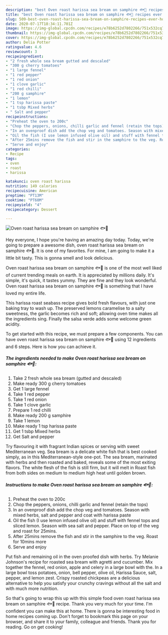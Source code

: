 ```yaml
---
description: "best Oven roast harissa sea bream on samphire 🐟🌿 recipes ever | how to make good Oven roast harissa sea bream on samphire 🐟🌿"
title: "best Oven roast harissa sea bream on samphire 🐟🌿 recipes ever | how to make good Oven roast harissa sea bream on samphire 🐟🌿"
slug: 509-best-oven-roast-harissa-sea-bream-on-samphire-recipes-ever-how-to-make-good-oven-roast-harissa-sea-bream-on-samphire
date: 2020-07-17T18:34:11.701Z
image: https://img-global.cpcdn.com/recipes/e78b6252d7802266/751x532cq70/oven-roast-harissa-sea-bream-on-samphire-🐟🌿-recipe-main-photo.jpg
thumbnail: https://img-global.cpcdn.com/recipes/e78b6252d7802266/751x532cq70/oven-roast-harissa-sea-bream-on-samphire-🐟🌿-recipe-main-photo.jpg
cover: https://img-global.cpcdn.com/recipes/e78b6252d7802266/751x532cq70/oven-roast-harissa-sea-bream-on-samphire-🐟🌿-recipe-main-photo.jpg
author: Delia Potter
ratingvalue: 4.6
reviewcount: 3
recipeingredient:
- "2 fresh whole sea bream gutted and descaled"
- "300 g cherry tomatoes"
- "1 large fennel"
- "1 red pepper"
- "1 red onion"
- "1 clove garlic"
- "1 red chilli"
- "200 g samphire"
- "1 lemon"
- "1 tsp harissa paste"
- "1 tsbp Mixed herbs"
- " Salt and pepper"
recipeinstructions:
- "Preheat the oven to 200c"
- "Chop the peppers, onions, chilli garlic and fennel (retain the tops)"
- "In an ovenproof dish add the chop veg and tomatoes. Season with mixed herbs, salt and pepper and coat with harissa paste"
- "Oil the fish (I use lemon infused olive oil) and stuff with fennel tops and sliced lemon. Season with sea salt and pepper. Place on top of the veg and roast for 25mins."
- "After 25mins remove the fish and stir in the samphire to the veg. Roast for 10mins more"
- "Serve and enjoy"
categories:
- Recipe
tags:
- oven
- roast
- harissa

katakunci: oven roast harissa 
nutrition: 149 calories
recipecuisine: American
preptime: "PT13M"
cooktime: "PT60M"
recipeyield: "4"
recipecategory: Dessert

---
```



![Oven roast harissa sea bream on samphire 🐟🌿](https://img-global.cpcdn.com/recipes/e78b6252d7802266/751x532cq70/oven-roast-harissa-sea-bream-on-samphire-🐟🌿-recipe-main-photo.jpg)

Hey everyone, I hope you're having an amazing day today. Today, we're going to prepare a awesome dish, oven roast harissa sea bream on samphire 🐟🌿. It is one of my favorites. For mine, I am going to make it a little bit tasty. This is gonna smell and look delicious.

Oven roast harissa sea bream on samphire 🐟🌿 is one of the most well liked of current trending meals on earth. It is appreciated by millions daily. It's simple, it's quick, it tastes yummy. They are fine and they look wonderful. Oven roast harissa sea bream on samphire 🐟🌿 is something that I have loved my entire life.

This harissa roast seabass recipe gives bold fresh flavours, with just one baking tray to wash up. The preserved lemons caramelise to a salty sweetness, the garlic becomes rich and soft; allowing oven time makes all the ingredients sing. Finally the salsa verde adds some welcome green acidity.


To get started with this recipe, we must prepare a few components. You can have oven roast harissa sea bream on samphire 🐟🌿 using 12 ingredients and 6 steps. Here is how you can achieve it.

<!--inarticleads1-->

##### The ingredients needed to make Oven roast harissa sea bream on samphire 🐟🌿:

1. Take 2 fresh whole sea bream (gutted and descaled)
1. Make ready 300 g cherry tomatoes
1. Get 1 large fennel
1. Take 1 red pepper
1. Take 1 red onion
1. Take 1 clove garlic
1. Prepare 1 red chilli
1. Make ready 200 g samphire
1. Take 1 lemon
1. Make ready 1 tsp harissa paste
1. Get 1 tsbp Mixed herbs
1. Get  Salt and pepper


Try flavouring it with fragrant Indian spices or serving with sweet Mediterranean veg. Sea bream is a delicate white fish that is best cooked simply, as in this Mediterranean-style one-pot. The sea bream, marinated with herbs and then roasted and baked, reveals some of the most exiting flavors. The white flesh of the fish is still firm, but it will melt in Roast fish from both sides on medium to medium high heat until golden brown. 

<!--inarticleads2-->

##### Instructions to make Oven roast harissa sea bream on samphire 🐟🌿:

1. Preheat the oven to 200c
1. Chop the peppers, onions, chilli garlic and fennel (retain the tops)
1. In an ovenproof dish add the chop veg and tomatoes. Season with mixed herbs, salt and pepper and coat with harissa paste
1. Oil the fish (I use lemon infused olive oil) and stuff with fennel tops and sliced lemon. Season with sea salt and pepper. Place on top of the veg and roast for 25mins.
1. After 25mins remove the fish and stir in the samphire to the veg. Roast for 10mins more
1. Serve and enjoy


Put fish and remaining oil in the oven proofed dish with herbs. Try Melanie Johnson&#39;s recipe for roasted sea bream with agretti and cucumber. Mix together the fennel, red onion, apple and celery in a large bowl with the. In a large bowl toss potatoes, onion, bell pepper, olive oil, Harissa Sauce, salt, pepper, and lemon zest. Crispy roasted chickpeas are a delicious alternative to help you satisfy your crunchy cravings without all the salt and with much more nutrition. 

So that's going to wrap this up with this simple food oven roast harissa sea bream on samphire 🐟🌿 recipe. Thank you very much for your time. I'm confident you can make this at home. There is gonna be interesting food in home recipes coming up. Don't forget to bookmark this page on your browser, and share it to your family, colleague and friends. Thank you for reading. Go on get cooking!
